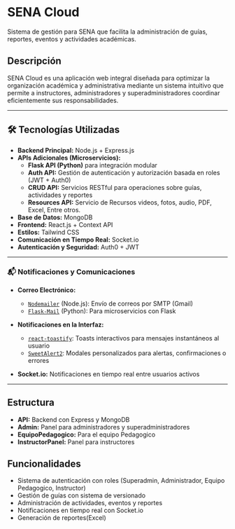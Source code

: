 # SENA Cloud

Sistema de gestión para SENA que facilita la administración de guías, reportes, eventos y actividades académicas.

## Descripción

SENA Cloud es una aplicación web integral diseñada para optimizar la organización académica y administrativa mediante un sistema intuitivo que permite a instructores, administradores y superadministradores coordinar eficientemente sus responsabilidades.

---

## 🛠️ Tecnologías Utilizadas

- **Backend Principal:** Node.js + Express.js  
- **APIs Adicionales (Microservicios):**
  - **Flask API (Python)** para integración modular
  - **Auth API:** Gestión de autenticación y autorización basada en roles (JWT + Auth0)
  - **CRUD API:** Servicios RESTful para operaciones sobre guías, actividades y reportes
  - **Resources API:** Servicio de Recursos videos, fotos, audio, PDF, Excel, Entre otros.
- **Base de Datos:** MongoDB  
- **Frontend:** React.js + Context API  
- **Estilos:** Tailwind CSS  
- **Comunicación en Tiempo Real:** Socket.io  
- **Autenticación y Seguridad:** Auth0 + JWT  

---

### 📬 Notificaciones y Comunicaciones

- **Correo Electrónico:**
  - [`Nodemailer`](https://nodemailer.com/about/) (Node.js): Envío de correos por SMTP (Gmail)
  - [`Flask-Mail`](https://pythonhosted.org/Flask-Mail/) (Python): Para microservicios con Flask

- **Notificaciones en la Interfaz:**
  - [`react-toastify`](https://fkhadra.github.io/react-toastify/): Toasts interactivos para mensajes instantáneos al usuario
  - [`SweetAlert2`](https://sweetalert2.github.io/): Modales personalizados para alertas, confirmaciones o errores

- **Socket.io:** Notificaciones en tiempo real entre usuarios activos

---

## Estructura

- **API:** Backend con Express y MongoDB
- **Admin:** Panel para administradores y superadministradores
- **EquipoPedagogico:** Para el equipo Pedagogico 
- **InstructorPanel:** Panel para instructores

## Funcionalidades

- Sistema de autenticación con roles (Superadmin, Administrador, Equipo Pedagogico, Instructor)
- Gestión de guías con sistema de versionado
- Administración de actividades, eventos y reportes
- Notificaciones en tiempo real con Socket.io
- Generación de reportes(Excel)


